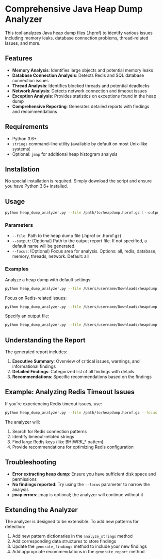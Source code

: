 # Comprehensive Java Heap Dump Analyzer

This tool analyzes Java heap dump files (.hprof) to identify various issues including memory leaks, database connection problems, thread-related issues, and more.

## Features

- **Memory Analysis**: Identifies large objects and potential memory leaks
- **Database Connection Analysis**: Detects Redis and SQL database connection issues
- **Thread Analysis**: Identifies blocked threads and potential deadlocks
- **Network Analysis**: Detects network connection and timeout issues
- **Exception Analysis**: Provides statistics on exceptions found in the heap dump
- **Comprehensive Reporting**: Generates detailed reports with findings and recommendations

## Requirements

- Python 3.6+
- `strings` command-line utility (available by default on most Unix-like systems)
- Optional: `jmap` for additional heap histogram analysis

## Installation

No special installation is required. Simply download the script and ensure you have Python 3.6+ installed.

## Usage

```bash
python heap_dump_analyzer.py --file /path/to/heapdump.hprof.gz [--output report.txt] [--focus redis|threads|memory|all]
```

### Parameters

- `--file`: Path to the heap dump file (.hprof or .hprof.gz)
- `--output`: (Optional) Path to the output report file. If not specified, a default name will be generated.
- `--focus`: (Optional) Focus area for analysis. Options: all, redis, database, memory, threads, network. Default: all

### Examples

Analyze a heap dump with default settings:
```bash
python heap_dump_analyzer.py --file /Users/username/Downloads/heapdump.hprof.gz
```

Focus on Redis-related issues:
```bash
python heap_dump_analyzer.py --file /Users/username/Downloads/heapdump.hprof.gz --focus redis
```

Specify an output file:
```bash
python heap_dump_analyzer.py --file /Users/username/Downloads/heapdump.hprof.gz --output redis_analysis.txt
```

## Understanding the Report

The generated report includes:

1. **Executive Summary**: Overview of critical issues, warnings, and informational findings
2. **Detailed Findings**: Categorized list of all findings with details
3. **Recommendations**: Specific recommendations based on the findings

## Example: Analyzing Redis Timeout Issues

If you're experiencing Redis timeout issues, use:

```bash
python heap_dump_analyzer.py --file /path/to/heapdump.hprof.gz --focus redis
```

The analyzer will:
1. Search for Redis connection patterns
2. Identify timeout-related strings
3. Find large Redis keys (like BH|WRK_* pattern)
4. Provide recommendations for optimizing Redis configuration

## Troubleshooting

- **Error extracting heap dump**: Ensure you have sufficient disk space and permissions
- **No findings reported**: Try using the `--focus` parameter to narrow the analysis
- **jmap errors**: jmap is optional; the analyzer will continue without it

## Extending the Analyzer

The analyzer is designed to be extensible. To add new patterns for detection:

1. Add new pattern dictionaries in the `analyze_strings` method
2. Add corresponding data structures to store findings
3. Update the `generate_findings` method to include your new findings
4. Add appropriate recommendations in the `generate_report` method
